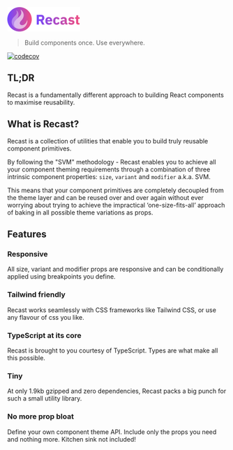 <img src="logo.svg" alt="Recast" width="167">

> Build components once. Use everywhere.

[![codecov](https://codecov.io/gh/reactivepixels/recast/graph/badge.svg?token=F21FH8HJ7D)](https://codecov.io/gh/reactivepixels/recast)

## TL;DR

Recast is a fundamentally different approach to building React components to maximise reusability.

## What is Recast?

Recast is a collection of utilities that enable you to build truly reusable component primitives.

By following the "SVM" methodology - Recast enables you to achieve all your component theming requirements through a combination of three intrinsic component properties: `size`, `variant` and `modifier` a.k.a. SVM.

This means that your component primitives are completely decoupled from the theme layer and can be reused over and over again without ever worrying about trying to achieve the impractical ‘one-size-fits-all’ approach of baking in all possible theme variations as props.

## Features

### Responsive

All size, variant and modifier props are responsive and can be conditionally applied using breakpoints you define.

### Tailwind friendly

Recast works seamlessly with CSS frameworks like Tailwind CSS, or use any flavour of css you like.

### TypeScript at its core

Recast is brought to you courtesy of TypeScript. Types are what make all this possible.

### Tiny

At only 1.9kb gzipped and zero dependencies, Recast packs a big punch for such a small utility library.

### No more prop bloat

Define your own component theme API. Include only the props you need and nothing more. Kitchen sink not included!
